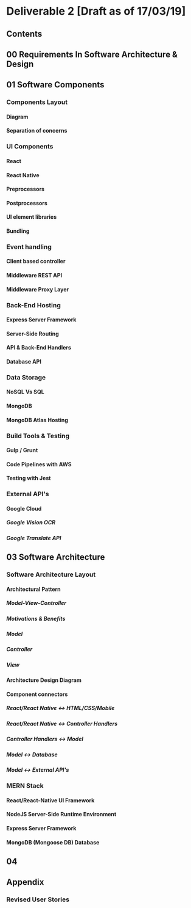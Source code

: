 # Deliverable 2 [Draft as of 17/03/19] 

## Contents 

## 00 Requirements In Software Architecture & Design 

## 01 Software Components 

### Components Layout 

#### Diagram 

#### Separation of concerns 

### UI Components 

#### React 

#### React Native 

#### Preprocessors 

#### Postprocessors 

#### UI element libraries 

#### Bundling

### Event handling

#### Client based controller

#### Middleware REST API

#### Middleware Proxy Layer 

### Back-End Hosting 

#### Express Server Framework  

#### Server-Side Routing 

#### API & Back-End Handlers 

#### Database API 

### Data Storage 

#### NoSQL Vs SQL

#### MongoDB

#### MongoDB Atlas Hosting 

### Build Tools & Testing

#### Gulp / Grunt 

#### Code Pipelines with AWS 

#### Testing with Jest  

### External API's 

#### Google Cloud

##### Google Vision OCR 

##### Google Translate API 

#### 

## 03 Software Architecture

### Software Architecture Layout 

#### Architectural Pattern

##### Model-View-Controller

##### Motivations & Benefits 

##### Model 

##### Controller

##### View 

#### Architecture Design Diagram 

#### Component connectors 

##### React/React Native <-> HTML/CSS/Mobile 

##### React/React Native <-> Controller Handlers

##### Controller Handlers <-> Model 

##### Model <-> Database 

##### Model <-> External API's 

### MERN Stack 

#### React/React-Native UI Framework 

#### NodeJS Server-Side Runtime Environment 

#### Express Server Framework 

#### MongoDB (Mongoose DB) Database


## 04  

## Appendix

### Revised User Stories 

### 
